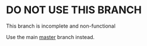 # DO NOT USE THIS BRANCH
This branch is incomplete and non-functional

Use the main [master]("https://github.com/Unnamed0000/UAR") branch instead.
